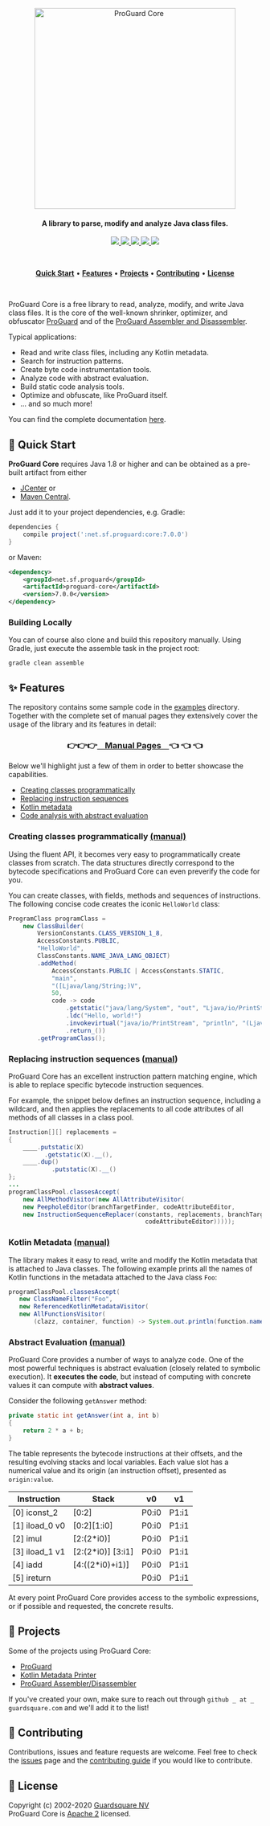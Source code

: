 <p align="center">
  <a href="https://www.guardsquare.com/en/products/proguard">
    <img
      src="https://mma.prnewswire.com/media/750323/ProGuard_Logo.jpg?p=publish"
      alt="ProGuard Core" width="400">
  </a>
</p>

<h4 align="center">A library to parse, modify and analyze Java class files.</h4>

<!-- Badges -->
<p align="center">
  <!-- CI -->
  <a href="https://github.com/Guardsquare/proguard-core/actions?query=workflow%3A%22Continuous+Integration%22">
    <img src="https://github.com/Guardsquare/proguard-core/workflows/Continuous%20Integration/badge.svg?branch=github-workflow">
  </a>

  <!-- Github version -->
  <a href="./releases">
    <img src="https://img.shields.io/github/v/release/guardsquare/proguard-core">
  </a>

  <!-- Maven -->
  <a href="https://search.maven.org/search?q=g:net.sf.proguard">
    <img src="https://img.shields.io/maven-central/v/net.sf.proguard/proguard-parent">
  </a>

  <!-- License -->
  <a href="./LICENSE">
    <img src="https://img.shields.io/github/license/guardsquare/proguard-core">
  </a>

  <!-- Twitter -->
  <a href="https://twitter.com/Guardsquare">
    <img src="https://img.shields.io/twitter/follow/guardsquare?style=social">
  </a>

</p>

<br />
<p align="center">
  <a href="#-quick-start"><b>Quick Start</b></a> •
  <a href="#-features"><b>Features</b></a> •
  <a href="#-projects"><b>Projects</b></a> •
  <a href="#-contributing"><b>Contributing</b></a> •
  <a href="#-license"><b>License</b></a>
</p>
<br />

ProGuard Core is a free library to read, analyze, modify, and write Java class
files. It is the core of the well-known shrinker, optimizer, and obfuscator
[ProGuard](https://www.guardsquare.com/proguard) and of the [ProGuard
Assembler and Disassembler](https://github.com/guardsquare/proguard-assembler).

Typical applications:

- Read and write class files, including any Kotlin metadata.
- Search for instruction patterns.
- Create byte code instrumentation tools.
- Analyze code with abstract evaluation.
- Build static code analysis tools.
- Optimize and obfuscate, like ProGuard itself.
- ... and so much more!

You can find the complete documentation [here](docs/md).

## 🚀 Quick Start

**ProGuard Core** requires Java 1.8 or higher and can be obtained as a pre-built
artifact from either

- [JCenter](https://bintray.com/guardsquare/proguard) or
- [Maven Central](https://search.maven.org/search?q=g:net.sf.proguard).

Just add it to your project dependencies, e.g. Gradle:

```gradle
dependencies {
    compile project(':net.sf.proguard:core:7.0.0')
}
```
or Maven:

```xml
<dependency>
    <groupId>net.sf.proguard</groupId>
    <artifactId>proguard-core</artifactId>
    <version>7.0.0</version>
</dependency>
```

### Building Locally
You can of course also clone and build this repository manually. Using Gradle,
just execute the assemble task in the project root:

```shell
gradle clean assemble
```

## ✨ Features

The repository contains some sample code in the [examples]() directory.
Together with the complete set of manual pages they extensively cover the usage
of the library and its features in detail:

<h3 align="center">
👉👉👉<a href="">&nbsp;&nbsp;&nbsp; Manual Pages &nbsp;&nbsp;&nbsp;</a>👈 👈 👈 
</h3>

Below we'll highlight just a few of them in order to better showcase the
capabilities.

- [Creating classes programmatically](#creating-classes-programmatically-manual)
- [Replacing instruction sequences](#replacing-instruction-sequences-manual)
- [Kotlin metadata](#kotlin-metadata-manual)
- [Code analysis with abstract evaluation](#abstract-evaluation-manual)

### Creating classes programmatically [(manual)](blaat)

Using the fluent API, it becomes very easy to programmatically create
classes from scratch. The data structures directly correspond to the bytecode
specifications and ProGuard Core can even preverify the code for you.

You can create classes, with fields, methods and sequences of
instructions. The following concise code creates the iconic `HelloWorld` class:

```java
ProgramClass programClass =
    new ClassBuilder(
        VersionConstants.CLASS_VERSION_1_8,
        AccessConstants.PUBLIC,
        "HelloWorld",
        ClassConstants.NAME_JAVA_LANG_OBJECT)
        .addMethod(
            AccessConstants.PUBLIC | AccessConstants.STATIC,
            "main",
            "([Ljava/lang/String;)V",
            50,
            code -> code
                .getstatic("java/lang/System", "out", "Ljava/io/PrintStream;")
                .ldc("Hello, world!")
                .invokevirtual("java/io/PrintStream", "println", "(Ljava/lang/String;)V")
                .return_())
        .getProgramClass();
```

### Replacing instruction sequences ([manual](blaat))

ProGuard Core has an excellent instruction pattern matching engine, which is
able to replace specific bytecode instruction sequences.

For example, the snippet below defines an instruction sequence, including a
wildcard, and then applies the replacements to all code attributes of all
methods of all classes in a class pool.

```java
Instruction[][] replacements =
{
	____.putstatic(X)
          .getstatic(X).__(),
	____.dup()
    	    .putstatic(X).__()
};
...
programClassPool.classesAccept(
	new AllMethodVisitor(new AllAttributeVisitor(
	new PeepholeEditor(branchTargetFinder, codeAttributeEditor,
	new InstructionSequenceReplacer(constants, replacements, branchTargetFinder,
                                      codeAttributeEditor)))));
```

### Kotlin Metadata [(manual)](blaat)

The library makes it easy to read, write and modify the Kotlin metadata that is
attached to Java classes. The following example prints all the names of Kotlin
functions in the metadata attached to the Java class `Foo`:

```java
programClassPool.classesAccept(
   new ClassNameFilter("Foo",
   new ReferencedKotlinMetadataVisitor(
   new AllFunctionsVisitor(
       (clazz, container, function) -> System.out.println(function.name)))));
```

### Abstract Evaluation [(manual)](blaat)

ProGuard Core provides a number of ways to analyze code. One of the most
powerful techniques is abstract evaluation (closely related to symbolic
execution). It **executes the code**, but instead of computing with concrete values
it can compute with **abstract values**.

Consider the following `getAnswer` method:

```java
private static int getAnswer(int a, int b)
{
    return 2 * a + b;
}
```

The table represents the bytecode instructions at their
offsets, and the resulting evolving stacks and local variables.  Each value
slot has a numerical value and its origin (an instruction offset), presented as
`origin:value`.

| Instruction      | Stack             | v0    | v1    |
|------------------|-------------------|-------|-------|
| [0] iconst_2     | [0:2]             | P0:i0 | P1:i1 |
| [1] iload_0 v0   | [0:2][1:i0]       | P0:i0 | P1:i1 |
| [2] imul         | [2:(2*i0)]        | P0:i0 | P1:i1 |
| [3] iload_1 v1   | [2:(2*i0)] [3:i1] | P0:i0 | P1:i1 |
| [4] iadd         | [4:((2*i0)+i1)]   | P0:i0 | P1:i1 |
| [5] ireturn      |                   | P0:i0 | P1:i1 |

At every point ProGuard Core provides access to the symbolic expressions, or
if possible and requested, the concrete results.

## 🚧 Projects

Some of the projects using ProGuard Core:

- [ProGuard]()
- [Kotlin Metadata Printer]()
- [ProGuard Assembler/Disassembler]()

If you've created your own, make sure to reach out through `github _ at _
guardsquare.com` and we'll add it to the list!

## 🤝 Contributing

Contributions, issues and feature requests are welcome.
Feel free to check the [issues](./issues) page and the [contributing
guide](./blob/master/CONTRIBUTING.md) if you would like to contribute.

## 📝 License

Copyright (c) 2002-2020 [Guardsquare NV](https://www.guardsquare.com/)  
ProGuard Core is [Apache 2](./blob/master/LICENSE) licensed.
